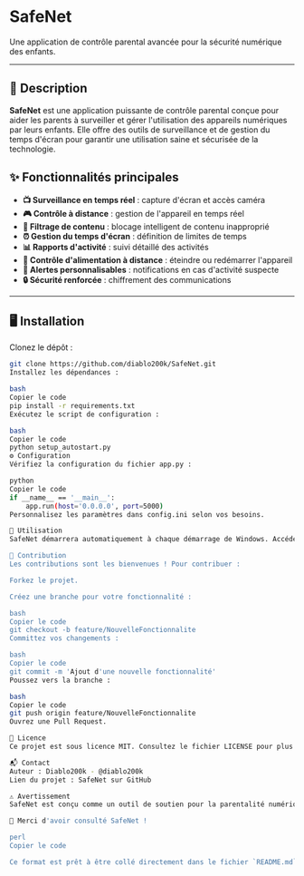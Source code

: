 # SafeNet

Une application de contrôle parental avancée pour la sécurité numérique des enfants.

---

## 🚀 Description

**SafeNet** est une application puissante de contrôle parental conçue pour aider les parents à surveiller et gérer l'utilisation des appareils numériques par leurs enfants. Elle offre des outils de surveillance et de gestion du temps d'écran pour garantir une utilisation saine et sécurisée de la technologie.

## ✨ Fonctionnalités principales

- **📺 Surveillance en temps réel** : capture d'écran et accès caméra
- **🎮 Contrôle à distance** : gestion de l'appareil en temps réel
- **🚫 Filtrage de contenu** : blocage intelligent de contenu inapproprié
- **⏰ Gestion du temps d'écran** : définition de limites de temps
- **📊 Rapports d'activité** : suivi détaillé des activités
- **🔋 Contrôle d'alimentation à distance** : éteindre ou redémarrer l'appareil
- **🔔 Alertes personnalisables** : notifications en cas d'activité suspecte
- **🔒 Sécurité renforcée** : chiffrement des communications

---

## 🖥️ Installation

Clonez le dépôt :

```bash
git clone https://github.com/diablo200k/SafeNet.git
Installez les dépendances :

bash
Copier le code
pip install -r requirements.txt
Exécutez le script de configuration :

bash
Copier le code
python setup_autostart.py
⚙️ Configuration
Vérifiez la configuration du fichier app.py :

python
Copier le code
if __name__ == '__main__':
    app.run(host='0.0.0.0', port=5000)
Personnalisez les paramètres dans config.ini selon vos besoins.

📖 Utilisation
SafeNet démarrera automatiquement à chaque démarrage de Windows. Accédez à l'interface de contrôle via votre navigateur web à l’adresse : http://localhost:5000.

🤝 Contribution
Les contributions sont les bienvenues ! Pour contribuer :

Forkez le projet.

Créez une branche pour votre fonctionnalité :

bash
Copier le code
git checkout -b feature/NouvelleFonctionnalite
Committez vos changements :

bash
Copier le code
git commit -m 'Ajout d'une nouvelle fonctionnalité'
Poussez vers la branche :

bash
Copier le code
git push origin feature/NouvelleFonctionnalite
Ouvrez une Pull Request.

📝 Licence
Ce projet est sous licence MIT. Consultez le fichier LICENSE pour plus de détails.

📬 Contact
Auteur : Diablo200k - @diablo200k
Lien du projet : SafeNet sur GitHub

⚠️ Avertissement
SafeNet est conçu comme un outil de soutien pour la parentalité numérique. Il ne remplace pas la supervision parentale directe ni le dialogue avec les enfants sur l'utilisation responsable d'Internet et des appareils numériques.

🌟 Merci d'avoir consulté SafeNet !

perl
Copier le code

Ce format est prêt à être collé directement dans le fichier `README.md`.
